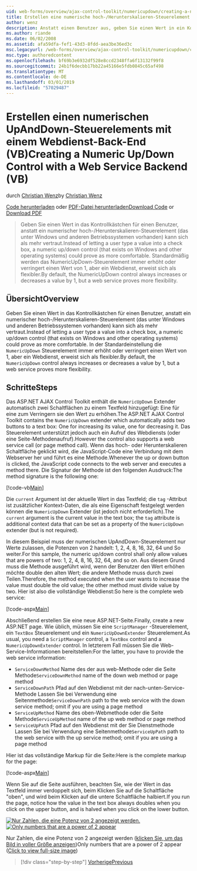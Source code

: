 ```yaml
---
uid: web-forms/overview/ajax-control-toolkit/numericupdown/creating-a-numeric-up-down-control-with-a-web-service-backend-vb
title: Erstellen eine numerische hoch-/Herunterskalieren-Steuerelement mit einer Web-Dienst-Back-End (VB) | Microsoft-Dokumentation
author: wenz
description: Anstatt einen Benutzer aus, geben Sie einen Wert in ein Kontrollkästchen, kann ein numerischen UpAndDown-Steuerelement (das unter Windows und anderen Betriebssystemen vorhanden) als weitere c Beweisen...
ms.author: riande
ms.date: 06/02/2008
ms.assetid: afa59dfa-fef1-43d3-8fdd-aea3be36ed3c
msc.legacyurl: /web-forms/overview/ajax-control-toolkit/numericupdown/creating-a-numeric-up-down-control-with-a-web-service-backend-vb
msc.type: authoredcontent
ms.openlocfilehash: bf69b3e6932df528e8ccd2348ffa6f13132f99f8
ms.sourcegitcommit: 24b1f6decbb17bb22a45166e5fdb0845c65af498
ms.translationtype: MT
ms.contentlocale: de-DE
ms.lasthandoff: 03/01/2019
ms.locfileid: "57029487"
---
```

<a name="creating-a-numeric-updown-control-with-a-web-service-backend-vb"></a><span data-ttu-id="1cde1-103">Erstellen einen numerischen UpAndDown-Steuerelements mit einem Webdienst-Back-End (VB)</span><span class="sxs-lookup"><span data-stu-id="1cde1-103">Creating a Numeric Up/Down Control with a Web Service Backend (VB)</span></span>
====================
<span data-ttu-id="1cde1-104">durch [Christian Wenz](https://github.com/wenz)</span><span class="sxs-lookup"><span data-stu-id="1cde1-104">by [Christian Wenz](https://github.com/wenz)</span></span>

<span data-ttu-id="1cde1-105">[Code herunterladen](http://download.microsoft.com/download/9/3/f/93f8daea-bebd-4821-833b-95205389c7d0/numericupdown1.vb.zip) oder [PDF-Datei herunterladen](http://download.microsoft.com/download/2/d/c/2dc10e34-6983-41d4-9c08-f78f5387d32b/numericupdown1VB.pdf)</span><span class="sxs-lookup"><span data-stu-id="1cde1-105">[Download Code](http://download.microsoft.com/download/9/3/f/93f8daea-bebd-4821-833b-95205389c7d0/numericupdown1.vb.zip) or [Download PDF](http://download.microsoft.com/download/2/d/c/2dc10e34-6983-41d4-9c08-f78f5387d32b/numericupdown1VB.pdf)</span></span>

> <span data-ttu-id="1cde1-106">Geben Sie einen Wert in das Kontrollkästchen für einen Benutzer, anstatt ein numerischer hoch-/Herunterskalieren-Steuerelement (das unter Windows und anderen Betriebssystemen vorhanden) kann sich als mehr vertraut.</span><span class="sxs-lookup"><span data-stu-id="1cde1-106">Instead of letting a user type a value into a check box, a numeric up/down control (that exists on Windows and other operating systems) could prove as more comfortable.</span></span> <span data-ttu-id="1cde1-107">Standardmäßig werden das NumericUpDown-Steuerelement immer erhöht oder verringert einen Wert von 1, aber ein Webdienst, erweist sich als flexibler.</span><span class="sxs-lookup"><span data-stu-id="1cde1-107">By default, the NumericUpDown control always increases or decreases a value by 1, but a web service proves more flexibility.</span></span>


## <a name="overview"></a><span data-ttu-id="1cde1-108">Übersicht</span><span class="sxs-lookup"><span data-stu-id="1cde1-108">Overview</span></span>

<span data-ttu-id="1cde1-109">Geben Sie einen Wert in das Kontrollkästchen für einen Benutzer, anstatt ein numerischer hoch-/Herunterskalieren-Steuerelement (das unter Windows und anderen Betriebssystemen vorhanden) kann sich als mehr vertraut.</span><span class="sxs-lookup"><span data-stu-id="1cde1-109">Instead of letting a user type a value into a check box, a numeric up/down control (that exists on Windows and other operating systems) could prove as more comfortable.</span></span> <span data-ttu-id="1cde1-110">In der Standardeinstellung die `NumericUpDown` Steuerelement immer erhöht oder verringert einen Wert von 1, aber ein Webdienst, erweist sich als flexibler.</span><span class="sxs-lookup"><span data-stu-id="1cde1-110">By default, the `NumericUpDown` control always increases or decreases a value by 1, but a web service proves more flexibility.</span></span>

## <a name="steps"></a><span data-ttu-id="1cde1-111">Schritte</span><span class="sxs-lookup"><span data-stu-id="1cde1-111">Steps</span></span>

<span data-ttu-id="1cde1-112">Das ASP.NET AJAX Control Toolkit enthält die `NumericUpDown` Extender automatisch zwei Schaltflächen zu einem Textfeld hinzugefügt: Eine für eine zum Verringern sie den Wert zu erhöhen.</span><span class="sxs-lookup"><span data-stu-id="1cde1-112">The ASP.NET AJAX Control Toolkit contains the `NumericUpDown` extender which automatically adds two buttons to a text box: One for increasing its value, one for decreasing it.</span></span> <span data-ttu-id="1cde1-113">Das Steuerelement unterstützt jedoch auch ein Aufruf des Webdiensts (oder eine Seite-Methodenaufruf).</span><span class="sxs-lookup"><span data-stu-id="1cde1-113">However the control also supports a web service call (or page method call).</span></span> <span data-ttu-id="1cde1-114">Wenn das hoch- oder Herunterskalieren Schaltfläche geklickt wird, die JavaScript-Code eine Verbindung mit dem Webserver her und führt es eine Methode.</span><span class="sxs-lookup"><span data-stu-id="1cde1-114">Whenever the up or down button is clicked, the JavaScript code connects to the web server and executes a method there.</span></span> <span data-ttu-id="1cde1-115">Die Signatur der Methode ist den folgenden Ausdruck:</span><span class="sxs-lookup"><span data-stu-id="1cde1-115">The method signature is the following one:</span></span>

[!code-vb[Main](creating-a-numeric-up-down-control-with-a-web-service-backend-vb/samples/sample1.vb)]

<span data-ttu-id="1cde1-116">Die `current` Argument ist der aktuelle Wert in das Textfeld; die `tag` -Attribut ist zusätzlicher Kontext-Daten, die als eine Eigenschaft festgelegt werden können die `NumericUpDown` Extender (ist jedoch nicht erforderlich).</span><span class="sxs-lookup"><span data-stu-id="1cde1-116">The `current` argument is the current value in the text box; the `tag` attribute is additional context data that can be set as a property of the `NumericUpDown` extender (but is not required).</span></span>

<span data-ttu-id="1cde1-117">In diesem Beispiel muss der numerischen UpAndDown-Steuerelement nur Werte zulassen, die Potenzen von 2 handelt: 1, 2, 4, 8, 16, 32, 64 und So weiter.</span><span class="sxs-lookup"><span data-stu-id="1cde1-117">For this sample, the numeric up/down control shall only allow values that are powers of two: 1, 2, 4, 8, 16, 32, 64, and so on.</span></span> <span data-ttu-id="1cde1-118">Aus diesem Grund muss die Methode ausgeführt wird, wenn der Benutzer den Wert erhöhen möchte double den alten Wert; die andere Methode muss durch zwei Teilen.</span><span class="sxs-lookup"><span data-stu-id="1cde1-118">Therefore, the method executed when the user wants to increase the value must double the old value; the other method must divide value by two.</span></span> <span data-ttu-id="1cde1-119">Hier ist also die vollständige Webdienst:</span><span class="sxs-lookup"><span data-stu-id="1cde1-119">So here is the complete web service:</span></span>

[!code-aspx[Main](creating-a-numeric-up-down-control-with-a-web-service-backend-vb/samples/sample2.aspx)]

<span data-ttu-id="1cde1-120">Abschließend erstellen Sie eine neue ASP.NET-Seite.</span><span class="sxs-lookup"><span data-stu-id="1cde1-120">Finally, create a new ASP.NET page.</span></span> <span data-ttu-id="1cde1-121">Wie üblich, müssen Sie eine `ScriptManager` -Steuerelement, ein `TextBox` Steuerelement und ein `NumericUpDownExtender` Steuerelement.</span><span class="sxs-lookup"><span data-stu-id="1cde1-121">As usual, you need a `ScriptManager` control, a `TextBox` control and a `NumericUpDownExtender` control.</span></span> <span data-ttu-id="1cde1-122">In letzterem Fall müssen Sie die Web-Service-Informationen bereitstellen:</span><span class="sxs-lookup"><span data-stu-id="1cde1-122">For the latter, you have to provide the web service information:</span></span>

- <span data-ttu-id="1cde1-123">`ServiceDownMethod` Name des der aus web-Methode oder die Seite Methode</span><span class="sxs-lookup"><span data-stu-id="1cde1-123">`ServiceDownMethod` name of the down web method or page method</span></span>
- <span data-ttu-id="1cde1-124">`ServiceDownPath` Pfad auf den Webdienst mit der nach-unten-Service-Methode Lassen Sie bei Verwendung eine Seitenmethode</span><span class="sxs-lookup"><span data-stu-id="1cde1-124">`ServiceDownPath` path to the web service with the down service method; omit if you are using a page method</span></span>
- <span data-ttu-id="1cde1-125">`ServiceUpMethod` Name des oben-Webmethode oder die Seite Methode</span><span class="sxs-lookup"><span data-stu-id="1cde1-125">`ServiceUpMethod` name of the up web method or page method</span></span>
- <span data-ttu-id="1cde1-126">`ServiceUpPath` Pfad auf den Webdienst mit der Sie Dienstmethode Lassen Sie bei Verwendung eine Seitenmethode</span><span class="sxs-lookup"><span data-stu-id="1cde1-126">`ServiceUpPath` path to the web service with the up service method; omit if you are using a page method</span></span>

<span data-ttu-id="1cde1-127">Hier ist das vollständige Markup für die Seite:</span><span class="sxs-lookup"><span data-stu-id="1cde1-127">Here is the complete markup for the page:</span></span>

[!code-aspx[Main](creating-a-numeric-up-down-control-with-a-web-service-backend-vb/samples/sample3.aspx)]

<span data-ttu-id="1cde1-128">Wenn Sie auf die Seite ausführen, beachten Sie, wie der Wert in das Textfeld immer verdoppelt sich, beim Klicken Sie auf die Schaltfläche "oben", und wird beim Klicken auf die untere Schaltfläche halbiert.</span><span class="sxs-lookup"><span data-stu-id="1cde1-128">If you run the page, notice how the value in the text box always doubles when you click on the upper button, and is halved when you click on the lower button.</span></span>


<span data-ttu-id="1cde1-129">[![Nur Zahlen, die eine Potenz von 2 angezeigt werden.](creating-a-numeric-up-down-control-with-a-web-service-backend-vb/_static/image2.png)](creating-a-numeric-up-down-control-with-a-web-service-backend-vb/_static/image1.png)</span><span class="sxs-lookup"><span data-stu-id="1cde1-129">[![Only numbers that are a power of 2 appear](creating-a-numeric-up-down-control-with-a-web-service-backend-vb/_static/image2.png)](creating-a-numeric-up-down-control-with-a-web-service-backend-vb/_static/image1.png)</span></span>

<span data-ttu-id="1cde1-130">Nur Zahlen, die eine Potenz von 2 angezeigt werden ([klicken Sie, um das Bild in voller Größe anzeigen](creating-a-numeric-up-down-control-with-a-web-service-backend-vb/_static/image3.png))</span><span class="sxs-lookup"><span data-stu-id="1cde1-130">Only numbers that are a power of 2 appear ([Click to view full-size image](creating-a-numeric-up-down-control-with-a-web-service-backend-vb/_static/image3.png))</span></span>

> [!div class="step-by-step"]
> [<span data-ttu-id="1cde1-131">Vorherige</span><span class="sxs-lookup"><span data-stu-id="1cde1-131">Previous</span></span>](creating-a-numeric-up-down-control-with-a-web-service-backend-cs.md)

